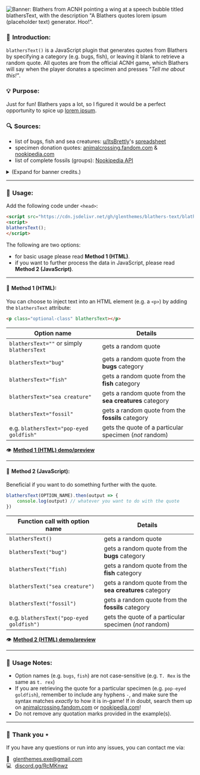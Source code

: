 ![Banner: Blathers from ACNH pointing a wing at a speech bubble titled blathersText, with the description "A Blathers quotes lorem ipsum (placeholder text) generator. Hoo!".](https://github.com/user-attachments/assets/285e008c-732d-462c-9ad5-e6848b05fd4d)

### 👋 Introduction:

`blathersText()` is a JavaScript plugin that generates quotes from Blathers by specifying a category (e.g. bugs, fish), or leaving it blank to retrieve a random quote. All quotes are from the official ACNH game, which Blathers will say when the player donates a specimen and presses *"Tell me about this!"*.

### 💡 Purpose:
Just for fun! Blathers yaps a lot, so I figured it would be a perfect opportunity to spice up [lorem ipsum](https://www.lipsum.com/).

### 🔍 Sources:
- list of bugs, fish and sea creatures: [u/ItsBrettly](https://reddit.com/r/AnimalCrossingNewHor/comments/1412kk6/)'s [spreadsheet](https://docs.google.com/spreadsheets/d/1HyeM_AmasxJkmvQ-Ur4gtlR-z8fT28GOIkgx4S9RTo8/edit?usp=sharing)
- specimen donation quotes: [animalcrossing.fandom.com](https://animalcrossing.fandom.com/) & [nookipedia.com](https://nookipedia.com/)
- list of complete fossils (groups): [Nookipedia API](https://api.nookipedia.com/doc)

<details>
<summary>(Expand for banner credits.)</summary>
<br>

- ACNH leaf pattern background: [u/Vach](https://www.reddit.com/r/ac_newhorizons/comments/fbizr9/i_updated_my_nook_inc_wallpaper_collection_link/)
- ACNH speech bubble PNG: [triviacrossing](https://triviacrossing.tumblr.com/post/646625973965570048/since-i-made-that-new-leaf-dialogue-box-a-while)
- fonts: FOT Rodin Bokutoh Pro, FOT Seurat Pro
</details>

---

### 🚀 Usage:

Add the following code under `<head>`:
```html
<script src="https://cdn.jsdelivr.net/gh/glenthemes/blathers-text/blathersText.js"></script>
<script>
blathersText();
</script>
```

The following are two options:
- for basic usage please read **Method 1 (HTML)**.
- if you want to further process the data in JavaScript, please read **Method 2 (JavaScript)**. 

---

#### 🍃 Method 1 (HTML):

You can choose to inject text into an HTML element (e.g. a `<p>`) by adding the `blathersText` attribute:
```html
<p class="optional-class" blathersText></p>
```
| Option name | Details |
| ------ | ------ |
| `blathersText=""` or simply `blathersText` | gets a random quote |
| `blathersText="bug"` | gets a random quote from the **bugs** category |
| `blathersText="fish"` | gets a random quote from the **fish** category |
| `blathersText="sea creature"` | gets a random quote from the **sea creatures** category |
| `blathersText="fossil"` | gets a random quote from the **fossils** category |
| e.g. `blathersText="pop-eyed goldfish"` | gets the quote of a particular specimen (*not* random) |

👁️ [**Method 1 (HTML) demo/preview**](https://jsfiddle.net/glenthemes/9gmr3v7x/)

---

#### 🍃 Method 2 (JavaScript):

Beneficial if you want to do something further with the quote.
```javascript
blathersText(OPTION_NAME).then(output => {
    console.log(output) // whatever you want to do with the quote
})
```
| Function call with option name | Details |
| ------ | ------ |
| `blathersText()` | gets a random quote |
| `blathersText("bug")` | gets a random quote from the **bugs** category |
| `blathersText("fish)` | gets a random quote from the **fish** category |
| `blathersText("sea creature")` | gets a random quote from the **sea creatures** category |
| `blathersText("fossil")` | gets a random quote from the **fossils** category |
| e.g. `blathersText("pop-eyed goldfish")` | gets the quote of a particular specimen (*not* random) |

👁️ [**Method 2 (HTML) demo/preview**](https://jsfiddle.net/glenthemes/su1hkxn4/)

---

### 🍎 Usage Notes:

- Option names (e.g. `bugs`, `fish`) are not case-sensitive (e.g. `T. Rex` is the same as `t. rex`)
- If you are retrieving the quote for a particular specimen (e.g. `pop-eyed goldfish`), remember to include any hyphens `-`, and make sure the syntax matches *exactly* to how it is in-game! If in doubt, search them up on [animalcrossing.fandom.com](animalcrossing.fandom.com/) or [nookipedia.com](https://nookipedia.com/)!
- Do not remove any quotation marks provided in the example(s).

---

### 💞 Thank you ⋆

If you have any questions or run into any issues, you can contact me via:

:love_letter: glenthemes.exe@gmail.com  
:computer: [discord.gg/RcMKnwz](https://discord.gg/RcMKnwz)
